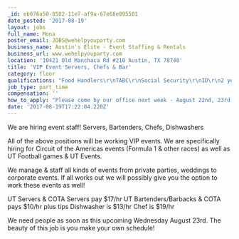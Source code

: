```yaml
---
_id: eb076a50-8502-11e7-af9a-67e68e095501
date_posted: '2017-08-19'
layout: jobs
full_name: Mona
poster_email: JOBS@wehelpyouparty.com
business_name: Austin's Elite - Event Staffing & Rentals
business_url: www.wehelpyouparty.com
location: '10421 Old Manchaca Rd #210 Austin, TX 78748'
title: 'VIP Event Servers, Chefs & Bar'
category: floor
qualifications: "Food Handlers\r\nTABC\r\nSocial Security\r\nID\r\n2 years of experience\r\nPositive attitude\r\nHard work ethic\r\nAttention to detail\r\nForesight"
job_type: part_time
compensation: ''
how_to_apply: "Please come by our office next week - August 22nd, 23rd or 24th between Noon & 3pm. Stop on by with an ID, Social, TABC & Food handlers. If you can not make these times please email HR@wehelpyouparty.com \r\nIf you have a resume please bring that as well.\r\n\r\nOur office is located at 10421 Old Manchaca Rd #210 Austin, TX 78748"
date: '2017-08-19T17:22:04.220Z'
---
```

We are hiring event staff! 
Servers, Bartenders, Chefs, Dishwashers

All of the above positions will be working VIP events. We are specifically hiring for Circuit of the Americas events (Formula 1 & other races) as well as UT Football games & UT Events. 

We manage & staff all kinds of events from private parties, weddings to corporate events. If all works out we will possibly give you the option to work these events as well!

UT Servers & COTA Servers pay $17/hr
UT Bartenders/Barbacks & COTA pays $10/hr plus tips
Dishwasher is $13/hr
Chef is $19/hr

We need people as soon as this upcoming Wednesday August 23rd. The beauty of this job is you make your own schedule!
